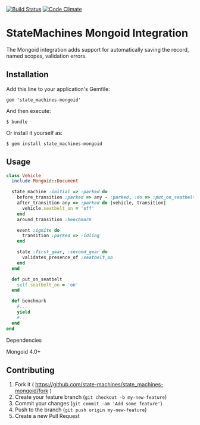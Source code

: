 [![Build Status](https://travis-ci.org/state-machines/state_machines-mongoid.svg?branch=master)](https://travis-ci.org/state-machines/state_machines-mongoid)
[![Code Climate](https://codeclimate.com/github/state-machines/state_machines-mongoid.png)](https://codeclimate.com/github/state-machines/state_machines-mongoid)

# StateMachines Mongoid Integration

The Mongoid integration adds support for automatically
saving the record, named scopes, validation errors.

## Installation

Add this line to your application's Gemfile:

    gem 'state_machines-mongoid'

And then execute:

    $ bundle

Or install it yourself as:

    $ gem install state_machines-mongoid

## Usage

```ruby
class Vehicle
  include Mongoid::Document

  state_machine :initial => :parked do
    before_transition :parked => any - :parked, :do => :put_on_seatbelt
    after_transition any => :parked do |vehicle, transition|
      vehicle.seatbelt_on = 'off'
    end
    around_transition :benchmark

    event :ignite do
      transition :parked => :idling
    end

    state :first_gear, :second_gear do
      validates_presence_of :seatbelt_on
    end
  end

  def put_on_seatbelt
    self.seatbelt_on = 'on'
  end

  def benchmark
    #...
    yield
    #...
  end
end
```

Dependencies

Mongoid 4.0+

## Contributing

1. Fork it ( https://github.com/state-machines/state_machines-mongoid/fork )
2. Create your feature branch (`git checkout -b my-new-feature`)
3. Commit your changes (`git commit -am 'Add some feature'`)
4. Push to the branch (`git push origin my-new-feature`)
5. Create a new Pull Request


